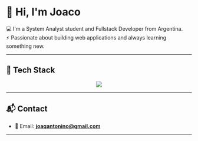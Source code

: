 # 👋 Hi, I'm Joaco

💻 I'm a System Analyst student and Fullstack Developer from Argentina.  
⚡ Passionate about building web applications and always learning something new.  

---

## 🚀 Tech Stack  

<p align="center">
  <img src="https://skillicons.dev/icons?i=html,css,js,ts,react,tailwind,python,git,github,sqlite" />
</p>

---

## 📬 Contact  

- 📧 Email: **joaqantonino@gmail.com**  

---

